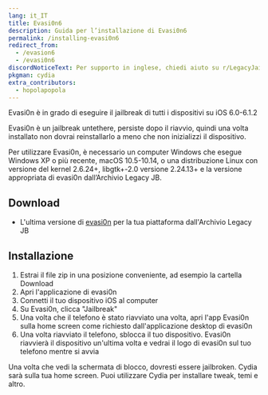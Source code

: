 ```yaml
---
lang: it_IT
title: Evasi0n6
description: Guida per l’installazione di Evasi0n6
permalink: /installing-evasi0n6
redirect_from:
  - /evasion6
  - /evasi0n6
discordNoticeText: Per supporto in inglese, chiedi aiuto su r/LegacyJailbreak [Discord Server](http://discord.legacyjailbreak.com/).
pkgman: cydia
extra_contributors:
  - hopolapopola
---
```


Evasi0n è in grado di eseguire il jailbreak di tutti i dispositivi su iOS 6.0-6.1.2

Evasi0n è un jailbreak untethere, persiste dopo il riavvio, quindi una volta installato non dovrai reinstallarlo a meno che non inizializzi il dispositivo.

Per utilizzare Evasi0n, è necessario un computer Windows che esegue Windows XP o più recente, macOS 10.5-10.14, o una distribuzione Linux con versione del kernel 2.6.24+, libgtk+-2.0 versione 2.24.13+ e la versione appropriata di evasi0n dall’Archivio Legacy JB.
<!-- works for sure on win11, and i think it's a 32bit app so mojave and older (well it launched on my mojave install so...). i couldn't be bothered launching on linux but if someone actually uses the guide and they use linux they're a legend and honestly they can just come ask me on legacyjb if they have issues like holy shit lol -->

## Download

- L'ultima versione di [evasi0n](https://mega.nz/folder/k4FAXCIB#Fk7pxs6ikYzL3YBvAGX5ig/folder/I5k1gaoQ) per la tua piattaforma dall'Archivio Legacy JB

## Installazione

1. Estrai il file zip in una posizione conveniente, ad esempio la cartella Download
1. Apri l'applicazione di evasi0n
1. Connetti il tuo dispositivo iOS al computer
1. Su Evasi0n, clicca "Jailbreak"
1. Una volta che il telefono è stato riavviato una volta, apri l'app Evasi0n sulla home screen come richiesto dall'applicazione desktop di evasi0n
1. Una volta riavviato il telefono, sblocca il tuo dispositivo. Evasi0n riavvierà il dispositivo un'ultima volta e vedrai il logo di evasi0n sul tuo telefono mentre si avvia

Una volta che vedi la schermata di blocco, dovresti essere jailbroken. Cydia sarà sulla tua home screen. Puoi utilizzare Cydia per installare <router-link to="/faq/#what-are-tweaks">tweak</router-link>, temi e altro.